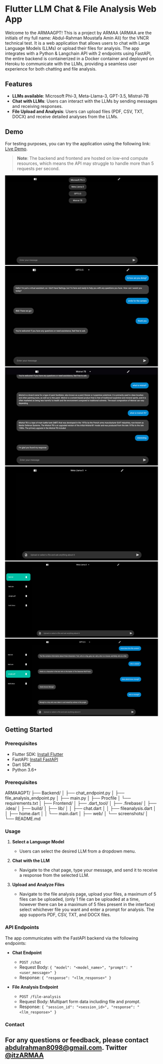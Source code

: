 # Flutter LLM Chat & File Analysis Web App

Welcome to the ARMAAGPT! This is a project by ARMAA (ARMAA are the initials of my full name: Abdul-Rahman Moustafa Amin Ali) for the VNCR technical test. It is a web application that allows users to chat with Large Language Models (LLMs) or upload their files for analysis. The app integrates with a Python & Langchain API with 2 endpoints using FastAPI, the entire backend is containerized in a Docker container and deployed on Heroku to communicate with the LLMs, providing a seamless user experience for both chatting and file analysis.

## Features
- **LLMs available**: Microsoft Phi-3, Meta-Llama-3, GPT-3.5, Mistral-7B 
- **Chat with LLMs**: Users can interact with the LLMs by sending messages and receiving responses.
- **File Upload and Analysis**: Users can upload files (PDF, CSV, TXT, DOCX) and receive detailed analyses from the LLMs.


## Demo

For testing purposes, you can try the application using the following link: [Live Demo](https://armaagpt.web.app/).

> **Note**: The backend and frontend are hosted on low-end compute resources, which means the API may struggle to handle more than 5 requests per second. 

![App Screenshot](screenshots/chat-page1.png)
![App Screenshot](screenshots/chat-page2.png)
![App Screenshot](screenshots/chat-page3.png)
![App Screenshot](screenshots/file-analysis-page1.png)
![App Screenshot](screenshots/file-analysis-page2.png)
![App Screenshot](screenshots/file-analysis-page3.png)

## Getting Started
### Prerequisites

- Flutter SDK: [Install Flutter](https://flutter.dev/docs/get-started/install)
- FastAPI: [Install FastAPI](https://fastapi.tiangolo.com/)
- Dart SDK
- Python 3.6+

### Prerequisites

ARMAAGPT/
├── Backend/
│   ├── chat_endpoint.py
│   ├── file_analysis_endpoint.py
│   ├── main.py
│   ├── Procfile
│   └── requirements.txt
│
├── Frontend/
│   ├── .dart_tool/
│   ├── .firebase/
│   ├── .idea/
│   ├── build/
│   ├── lib/
│   │   ├── chat.dart
│   │   ├── fileanalysis.dart
│   │   ├── home.dart
│   │   └── main.dart
│   ├── web/
│   └── screenshots/
│
└── README.md

### Usage

1. **Select a Language Model**
   - Users can select the desired LLM from a dropdown menu.

2. **Chat with the LLM**
   - Navigate to the chat page, type your message, and send it to receive a response from the selected LLM.

3. **Upload and Analyze Files**
   - Navigate to the file analysis page, upload your files, a maximum of 5 files can be uploaded, (only 1 file can be uploaded at a time, however there can be a maximum of 5 files present in the interface) select whichever file you want and enter a prompt for analysis. The app supports PDF, CSV, TXT, and DOCX files.

### API Endpoints

The app communicates with the FastAPI backend via the following endpoints:

- **Chat Endpoint**
  - `POST /chat`
  - Request Body: `{ "model": "<model_name>", "prompt": "<user_message>" }`
  - Response: `{ "response": "<llm_response>" }`

- **File Analysis Endpoint**
  - `POST /file-analysis`
  - Request Body: Multipart form data including file and prompt.
  - Response: `{ "session_id": "<session_id>", "response": "<llm_response>" }`


### Contact

For any questions or feedback, please contact [abdulrahman8098@gmail.com](mailto:abdulrahman8098@gmail.com).
Twitter [@itzARMAA](https://twitter.com/ItzARMAA)
---
